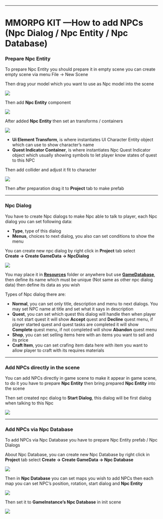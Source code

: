 * * *

MMORPG KIT —How to add NPCs (Npc Dialog / Npc Entity / Npc Database)
====================================================================

### Prepare Npc Entity

To prepare Npc Entity you should prepare it in empty scene you can create empty scene via menu File → New Scene

Then drag your model which you want to use as Npc model into the scene

![](https://cdn-images-1.medium.com/max/1600/0*0X6gBEW0c7ZbmSOw)

Then add **Npc Entity** component

![](https://cdn-images-1.medium.com/max/1600/1*MTXyhRJ5tgOIFZXIqp33bw.png)

After added **Npc Entity** then set an transforms / containers

![](https://cdn-images-1.medium.com/max/1600/0*VYl_k1NrmG_f5jTM)

*   **Ui Element Transform**, is where instantiates UI Character Entity object which can use to show character’s name
*   **Quest Indicator Container**, is where instantiates Npc Quest Indicator object which usually showing symbols to let player know states of quest to this NPC

Then add collider and adjust it fit to character

![](https://cdn-images-1.medium.com/max/1600/0*HQ777cZH7Gzj3Ebo)

Then after preparation drag it to **Project** tab to make prefab

* * *

### Npc Dialog

You have to create Npc dialogs to make Npc able to talk to player, each Npc dialog you can set following data:

*   **Type**, type of this dialog
*   **Menus**, choices to next dialog, you also can set conditions to show the menu

You can create new npc dialog by right click in **Project** tab select   
**Create → Create GameData → NpcDialog**

![](https://cdn-images-1.medium.com/max/1600/0*yY9qqcEleu0bZBTx)

You may place it in [**Resources**](https://docs.unity3d.com/Manual/LoadingResourcesatRuntime.html)  folder or anywhere but use [**GameDatabase**](https://medium.com/suriyun-production/mmorpg-kit-game-database-ce081169f097), then define its name which must be unique (Not same as other npc dialog data) then define its data as you wish

Types of Npc dialog there are:

*   **Normal**, you can set only title, description and menu to next dialogs. You may set NPC name at title and set what it says in description
*   **Quest**, you can set which quest this dialog will handle then when player is not start quest it will show **Accept** quest and **Decline** quest menu, if player started quest and quest tasks are completed it will show **Complete** quest menu, if not completed will show **Abandon** quest menu
*   **Shop**, you can set selling items here with an items you want to sell and its price
*   **Craft Item**, you can set crafing item data here with item you want to allow player to craft with its requires materials

* * *

### Add NPCs directly in the scene

You can add NPCs directly in game scene to make it appear in game scene, to do it you have to prepare **Npc Entity** then bring prepared **Npc Entity** into the scene

Then set created npc dialog to **Start Dialog**, this dialog will be first dialog when talking to this Npc

![](https://cdn-images-1.medium.com/max/1600/0*wShC_s18P2J7WMP3)

* * *

### Add NPCs via Npc Database

To add NPCs via Npc Database you have to prepare Npc Entity prefab / Npc Dialogs

About Npc Database, you can create new Npc Database by right click in **Project** tab select **Create → Create GameData → Npc Database**

![](https://cdn-images-1.medium.com/max/1600/0*yc8ktAVxDGN34X9V)

Then in **Npc Database** you can set maps you wish to add NPCs then each map you can set NPC’s position, rotation, start dialog and **Npc Entity**

![](https://cdn-images-1.medium.com/max/1600/0*y05jw8zyGp7dL2c5)

Then set it to **GameInstance’s Npc Database** in init scene

![](https://cdn-images-1.medium.com/max/1600/0*jhMTQtmsxsLq5yf1)